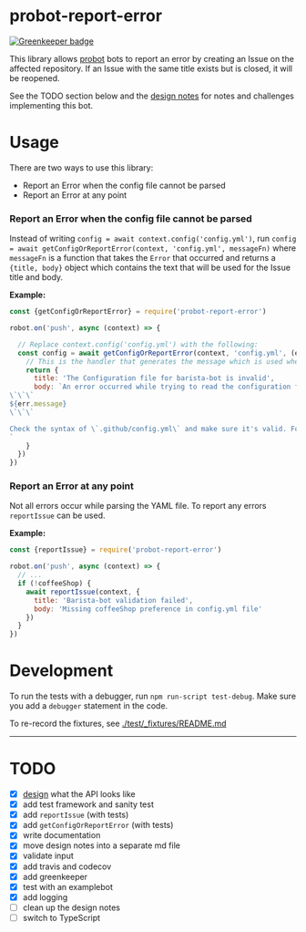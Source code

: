 # probot-report-error

[![Greenkeeper badge](https://badges.greenkeeper.io/philschatz/probot-report-error.svg)](https://greenkeeper.io/)

This library allows [probot](https://github.com/probot/probot) bots to report an error by creating an Issue on the affected repository. If an Issue with the same title exists but is closed, it will be reopened.

See the TODO section below and the [design notes](./DESIGN_NOTES.md) for notes and challenges implementing this bot.

# Usage

There are two ways to use this library:

- Report an Error when the config file cannot be parsed
- Report an Error at any point

### Report an Error when the config file cannot be parsed

Instead of writing `config = await context.config('config.yml')`,
run `config = await getConfigOrReportError(context, 'config.yml', messageFn)`
where `messageFn` is a function that takes the `Error` that occurred and returns
a `{title, body}` object which contains the text that will be used for the Issue
title and body.

**Example:**

```js
const {getConfigOrReportError} = require('probot-report-error')

robot.on('push', async (context) => {

  // Replace context.config('config.yml') with the following:
  const config = await getConfigOrReportError(context, 'config.yml', (err) => {
    // This is the handler that generates the message which is used when creating the Issue
    return {
      title: 'The Configuration file for barista-bot is invalid',
      body: `An error occurred while trying to read the configuration for barista-bot.
\`\`\`
${err.message}
\`\`\`

Check the syntax of \`.github/config.yml\` and make sure it's valid. For more information or questions, see [philschatz/barista-bot](https://github.com/philschatz/barista-bot)
`
    }
  })
})
```


### Report an Error at any point

Not all errors occur while parsing the YAML file. To report any errors `reportIssue` can be used.

**Example:**

```js
const {reportIssue} = require('probot-report-error')

robot.on('push', async (context) => {
  // ...
  if (!coffeeShop) {
    await reportIssue(context, {
      title: 'Barista-bot validation failed',
      body: 'Missing coffeeShop preference in config.yml file'
    })
  }
})
```


# Development

To run the tests with a debugger, run `npm run-script test-debug`. Make sure you add a `debugger` statement in the code.

To re-record the fixtures, see [./test/_fixtures/README.md](./test/_fixtures/README.md)

---

# TODO

- [x] [design](./notes.md) what the API looks like
- [x] add test framework and sanity test
- [x] add `reportIssue` (with tests)
- [x] add `getConfigOrReportError` (with tests)
- [x] write documentation
- [x] move design notes into a separate md file
- [x] validate input
- [x] add travis and codecov
- [x] add greenkeeper
- [x] test with an examplebot
- [x] add logging
- [ ] clean up the design notes
- [ ] switch to TypeScript
